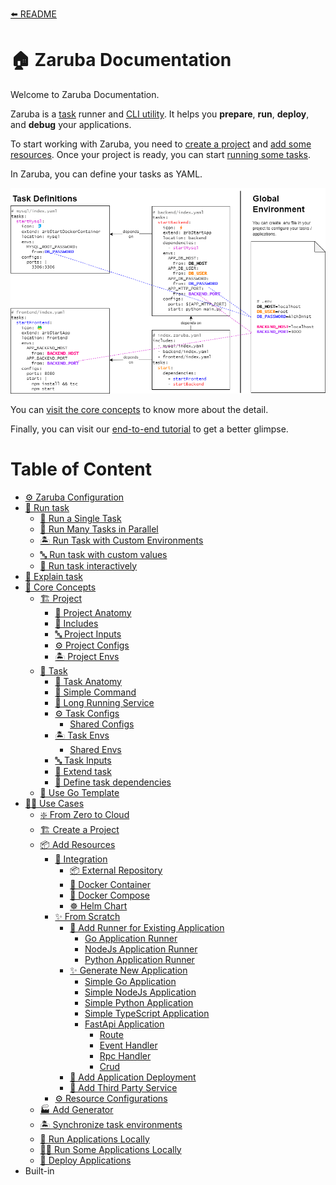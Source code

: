 [⬅️ README](../README.md)

# 🏠 Zaruba Documentation

Welcome to Zaruba Documentation.

Zaruba is a [task](core-concepts/task/README.md) runner and [CLI utility](utilities/README.md). It helps you __prepare__, __run__, __deploy__, and __debug__ your applications.

To start working with Zaruba, you need to [create a project](use-cases/create-a-project.md) and [add some resources](use-cases/add-resources/README.md). Once your project is ready, you can start [running some tasks](run-tasks/README.md). 

In Zaruba, you can define your tasks as YAML.

![](images/solution-example.png)

You can [visit the core concepts](core-concepts/README.md) to know more about the detail.

Finally, you can visit our [end-to-end tutorial](use-cases/from-zero-to-cloud.md) to get a better glimpse.


# Table of Content

<!--startToc-->
- [⚙️ Zaruba Configuration](zaruba-configuration.md)
- [🏃 Run task](run-task/README.md)
  - [🍺 Run a Single Task](run-task/run-a-single-task.md)
  - [🍻 Run Many Tasks in Parallel](run-task/run-many-tasks-in-parallel.md)
  - [🏝️ Run Task with Custom Environments](run-task/run-task-with-custom-environments.md)
  - [🔤 Run task with custom values](run-task/run-task-with-custom-values.md)
  - [🏓 Run task interactively](run-task/run-task-interactively.md)
- [🔎 Explain task](explain-task.md)
- [🧠 Core Concepts](core-concepts/README.md)
  - [🏗️ Project](core-concepts/project/README.md)
    - [🧬 Project Anatomy](core-concepts/project/project-anatomy.md)
    - [🧳 Includes](core-concepts/project/includes.md)
    - [🔤 Project Inputs](core-concepts/project/project-inputs.md)
    - [⚙️ Project Configs](core-concepts/project/project-configs.md)
    - [🏝️ Project Envs](core-concepts/project/project-envs.md)
  - [🔨 Task](core-concepts/task/README.md)
    - [🧬 Task Anatomy](core-concepts/task/task-anatomy.md)
    - [🥛 Simple Command](core-concepts/task/simple-command.md)
    - [🍹 Long Running Service](core-concepts/task/long-running-service.md)
    - [⚙️ Task Configs](core-concepts/task/task-configs/README.md)
      - [Shared Configs](core-concepts/task/task-configs/shared-configs.md)
    - [🏝️ Task Envs](core-concepts/task/task-envs/README.md)
      - [Shared Envs](core-concepts/task/task-envs/shared-envs.md)
    - [🔤 Task Inputs](core-concepts/task/task-inputs.md)
    - [🧒 Extend task](core-concepts/task/extend-task.md)
    - [🍲 Define task dependencies](core-concepts/task/define-task-dependencies.md)
  - [🐹 Use Go Template](core-concepts/use-go-template.md)
- [👷🏽 Use Cases](use-cases/README.md)
  - [❇️ From Zero to Cloud](use-cases/from-zero-to-cloud.md)
  - [🏗️ Create a Project](use-cases/create-a-project.md)
  - [📦 Add Resources](use-cases/add-resources/README.md)
    - [🧩 Integration](use-cases/add-resources/integration/README.md)
      - [📦 External Repository](use-cases/add-resources/integration/external-repository.md)
      - [🐳 Docker Container](use-cases/add-resources/integration/docker-container.md)
      - [🐳 Docker Compose](use-cases/add-resources/integration/docker-compose.md)
      - [☸️ Helm Chart](use-cases/add-resources/integration/helm-chart.md)
    - [✨ From Scratch](use-cases/add-resources/from-scratch/README.md)
      - [🏃 Add Runner for Existing Application](use-cases/add-resources/from-scratch/add-runner-for-existing-application/README.md)
        - [Go Application Runner](use-cases/add-resources/from-scratch/add-runner-for-existing-application/go-application-runner.md)
        - [NodeJs Application Runner](use-cases/add-resources/from-scratch/add-runner-for-existing-application/node-js-application-runner.md)
        - [Python Application Runner](use-cases/add-resources/from-scratch/add-runner-for-existing-application/python-application-runner.md)
      - [✨ Generate New Application](use-cases/add-resources/from-scratch/generate-new-application/README.md)
        - [Simple Go Application](use-cases/add-resources/from-scratch/generate-new-application/simple-go-application.md)
        - [Simple NodeJs Application](use-cases/add-resources/from-scratch/generate-new-application/simple-node-js-application.md)
        - [Simple Python Application](use-cases/add-resources/from-scratch/generate-new-application/simple-python-application.md)
        - [Simple TypeScript Application](use-cases/add-resources/from-scratch/generate-new-application/simple-type-script-application.md)
        - [FastApi Application](use-cases/add-resources/from-scratch/generate-new-application/fast-api-application/README.md)
          - [Route](use-cases/add-resources/from-scratch/generate-new-application/fast-api-application/route.md)
          - [Event Handler](use-cases/add-resources/from-scratch/generate-new-application/fast-api-application/event-handler.md)
          - [Rpc Handler](use-cases/add-resources/from-scratch/generate-new-application/fast-api-application/rpc-handler.md)
          - [Crud](use-cases/add-resources/from-scratch/generate-new-application/fast-api-application/crud.md)
      - [🚢 Add Application Deployment](use-cases/add-resources/from-scratch/add-application-deployment.md)
      - [🥉 Add Third Party Service](use-cases/add-resources/from-scratch/add-third-party-service.md)
    - [⚙️ Resource Configurations](use-cases/add-resources/resource-configurations.md)
  - [🏭 Add Generator](use-cases/add-generator.md)
  - [🏝️ Synchronize task environments](use-cases/synchronize-task-environments.md)
  - [🚌 Run Applications Locally](use-cases/run-applications-locally.md)
  - [🏃‍♂️ Run Some Applications Locally](use-cases/run-some-applications-locally.md)
  - [🚀 Deploy Applications](use-cases/deploy-applications.md)
- Built-in
<!--endToc-->